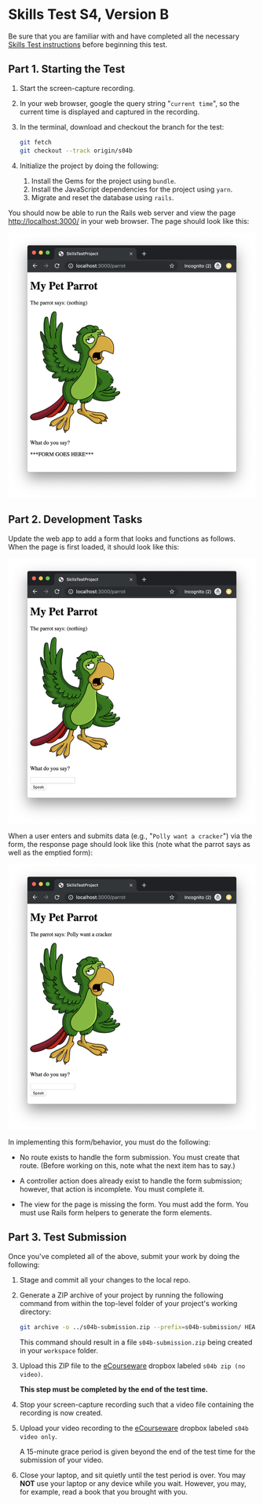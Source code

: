 # Skills Test S4, Version B

Be sure that you are familiar with and have completed all the necessary [Skills Test instructions](https://memphis-cs.github.io/comp-4081/skills-test-instructions/) before beginning this test.

## Part 1. Starting the Test

1. Start the screen-capture recording.

1. In your web browser, google the query string "`current time`", so the current time is displayed and captured in the recording.

1. In the terminal, download and checkout the branch for the test:

    ```bash
    git fetch
    git checkout --track origin/s04b
    ```

1. Initialize the project by doing the following:
   1. Install the Gems for the project using `bundle`.
   1. Install the JavaScript dependencies for the project using `yarn`.
   1. Migrate and reset the database using `rails`.

You should now be able to run the Rails web server and view the page <http://localhost:3000/> in your web browser. The page should look like this:

![A screen shot of a webpage with no form](./s04b_fig01.png)

## Part 2. Development Tasks

Update the web app to add a form that looks and functions as follows. When the page is first loaded, it should look like this:

![A screen shot of a webpage with a form](./s04b_fig02.png)

When a user enters and submits data (e.g., "`Polly want a cracker`") via the form, the response page should look like this (note what the parrot says as well as the emptied form):

![A screen shot of a webpage after form data has been submitted](./s04b_fig03.png)

In implementing this form/behavior, you must do the following:

- No route exists to handle the form submission. You must create that route. (Before working on this, note what the next item has to say.)

- A controller action does already exist to handle the form submission; however, that action is incomplete. You must complete it.

- The view for the page is missing the form. You must add the form. You must use Rails form helpers to generate the form elements.

## Part 3. Test Submission

Once you've completed all of the above, submit your work by doing the following:

1. Stage and commit all your changes to the local repo.

1. Generate a ZIP archive of your project by running the following command from within the top-level folder of your project's working directory:

    ```bash
    git archive -o ../s04b-submission.zip --prefix=s04b-submission/ HEAD

    ```

    This command should result in a file `s04b-submission.zip` being created in your `workspace` folder.

1. Upload this ZIP file to the [eCourseware](https://elearn.memphis.edu/) dropbox labeled `s04b zip (no video)`.

    **This step must be completed by the end of the test time.**

1. Stop your screen-capture recording such that a video file containing the recording is now created.

1. Upload your video recording to the [eCourseware](https://elearn.memphis.edu/) dropbox labeled `s04b video only`.

    A 15-minute grace period is given beyond the end of the test time for the submission of your video.

1. Close your laptop, and sit quietly until the test period is over. You may **NOT** use your laptop or any device while you wait. However, you may, for example, read a book that you brought with you.
